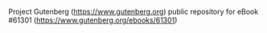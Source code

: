Project Gutenberg (https://www.gutenberg.org) public repository for eBook #61301 (https://www.gutenberg.org/ebooks/61301)
